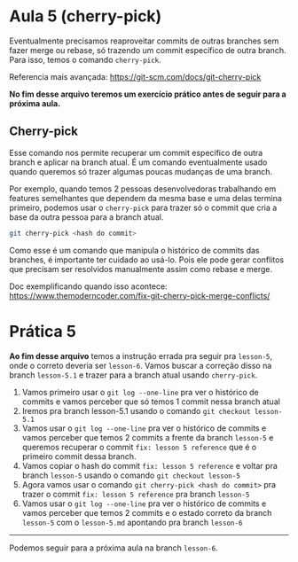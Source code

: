 # Aula 5 (cherry-pick)

Eventualmente precisamos reaproveitar commits de outras branches sem fazer merge ou rebase, só trazendo um commit específico de outra branch. Para isso, temos o comando `cherry-pick`.

Referencia mais avançada: https://git-scm.com/docs/git-cherry-pick

**No fim desse arquivo teremos um exercício prático antes de seguir para a próxima aula.**

## Cherry-pick
Esse comando nos permite recuperar um commit específico de outra branch e aplicar na branch atual.
É um comando eventualmente usado quando queremos só trazer algumas poucas mudanças de uma branch.

Por exemplo, quando temos 2 pessoas desenvolvedoras trabalhando em features semelhantes que dependem da mesma base e uma delas termina primeiro, podemos usar o `cherry-pick` para trazer só o commit que cria a base da outra pessoa para a branch atual.

```bash
git cherry-pick <hash do commit>
```

Como esse é um comando que manipula o histórico de commits das branches, é importante ter cuidado ao usá-lo. Pois ele pode gerar conflitos que precisam ser resolvidos manualmente assim como rebase e merge.

Doc exemplificando quando isso acontece: https://www.themoderncoder.com/fix-git-cherry-pick-merge-conflicts/

# Prática 5

**Ao fim desse arquivo** temos a instrução errada pra seguir pra `lesson-5`, onde o correto deveria ser `lesson-6`. Vamos buscar a correção disso na branch `lesson-5.1` e trazer para a branch atual usando `cherry-pick`.

1. Vamos primeiro usar o `git log --one-line` pra ver o histórico de commits e vamos perceber que só temos 1 commit nessa branch atual
2. Iremos pra branch lesson-5.1 usando o comando `git checkout lesson-5.1`
3. Vamos usar o `git log --one-line` pra ver o histórico de commits e vamos perceber que temos 2 commits a frente da branch `lesson-5` e queremos recuperar o commit `fix: lesson 5 reference` que é o primeiro commit dessa branch.
4. Vamos copiar o hash do commit `fix: lesson 5 reference` e voltar pra branch `lesson-5` usando o comando `git checkout lesson-5`
5. Agora vamos usar o comando `git cherry-pick <hash do commit>` pra trazer o commit `fix: lesson 5 reference` pra branch `lesson-5`	
6. Vamos usar o `git log --one-line` pra ver o histórico de commits e vamos perceber que temos 2 commits e o estado correto da branch `lesson-5` com o `lesson-5.md` apontando pra branch `lesson-6`

--- 

Podemos seguir para a próxima aula na branch `lesson-6`.
